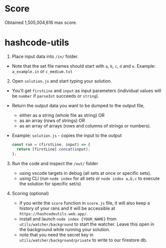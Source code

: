# Score

Obtained 1,505,004,616 max score.

# hashcode-utils

1. Place input data into `/in/` folder.

- Note that the set file names should start with `a`, `b`, `c`, `d` and `e`. Example: `a_example.in` or `c_medium.txt`

2. Open `solution.js` and start typing your solution.

- You'll get `firstLine` and `input` as input parameters (individual values will be `number` if `parseInt` succeeds or `string`).

- Return the output data you want to be dumped to the output file,
  - either as a string (whole file as string) OR
  - as an array (rows of strings) OR
  - as an array of arrays (rows and columns of strings or numbers).
- Example:
  `solution.js` - copies the input to the output
  ```js
  const run = (firstLine, input) => {
    return [firstLine].concat(input);
  };
  ```

3. Run the code and inspect the `/out/` folder

   - using vscode targets in debug (all sets at once or specific sets).
   - using CLI (run `node index` for all sets or `node index a,b,c` to execute the solution for specific set/s)

4. Scoring (optional)

   - if you write the `score` function in `score.js` file, it will also keep a history of your rans and it will be accessible at `https://hashcodeutils.web.app/`.
   - install and launch `node index {YOUR_NAME}` from `utils/watcher/background` to start the watcher. Leave this open in the background while running your solution.
   - note that you need the secret key in `utils/watcher/background/private` to write to our firestore db.
